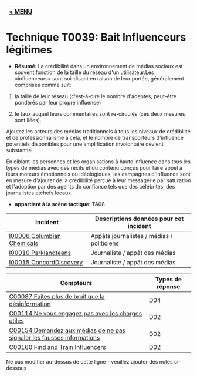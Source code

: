 |[< MENU](../../README.md)|
|---|
# Technique T0039: Bait Influenceurs légitimes

* **Résumé**: La crédibilité dans un environnement de médias sociaux est souvent fonction de la taille du réseau d'un utilisateur.Les «influenceurs» sont soi-disant en raison de leur portée, généralement comprises comme suit: 

1) la taille de leur réseau (c'est-à-dire le nombre d'adeptes, peut-être pondérés par leur propre influence)

2) le taux auquel leurs commentaires sont re-circulés (ces deux mesures sont liées).

Ajoutez les acteurs des médias traditionnels à tous les niveaux de crédibilité et de professionnalisme à cela, et le nombre de transporteurs d'influence potentiels disponibles pour une amplification involontaire devient substantiel.

En ciblant les personnes et les organisations à haute influence dans tous les types de médias avec des récits et du contenu conçus pour faire appel à leurs moteurs émotionnels ou idéologiques, les campagnes d'influence sont en mesure d'ajouter de la crédibilité perçue à leur messagerie par saturation et l'adoption par des agents de confiance tels que des célébrités, des journalistes etchefs locaux.

* **appartient à la scène tactique**: TA08

|Incident |Descriptions données pour cet incident |
|-------- |-------------------- |
|[I00006 Columbian Chemicals](../../generated_pages/incidents/I00006.md) |Appâts journalistes / médias / politiciens |
|[I00010 Parklandteens](../../generated_pages/incidents/I00010.md) |Journaliste / appât des médias |
|[I00015 ConcordDiscovery](../../generated_pages/incidents/I00015.md) |Journaliste / appât des médias |



|Compteurs |Types de réponse |
|-------- |-------------- |
|[C00087 Faites plus de bruit que la désinformation](../../generated_pages/counters/C00087.md) |D04 |
|[C00114 Ne vous engagez pas avec les charges utiles](../../generated_pages/counters/C00114.md) |D02 |
|[C00154 Demandez aux médias de ne pas signaler les fausses informations](../../generated_pages/counters/C00154.md) |D02 |
|[C00160 Find and Train Influencers](../../generated_pages/counters/C00160.md) |D02 |


Ne pas modifier au-dessus de cette ligne - veuillez ajouter des notes ci-dessous